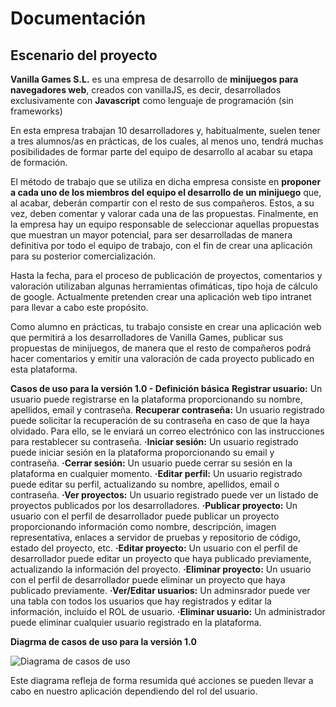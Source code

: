 # Documentación
## Escenario del proyecto

**Vanilla Games S.L.** es una empresa de desarrollo de **minijuegos para navegadores web**, creados con vanillaJS, es decir, desarrollados exclusivamente con **Javascript** como lenguaje de programación (sin frameworks)

En esta empresa trabajan 10 desarrolladores y, habitualmente, suelen tener a tres alumnos/as en prácticas, de los cuales, al menos uno, tendrá muchas posibilidades de formar parte del equipo de desarrollo al acabar su etapa de formación.

El método de trabajo que se utiliza en dicha empresa consiste en **proponer a cada uno de los miembros del equipo el desarrollo de un minijuego** que, al acabar, deberán compartir con el resto de sus compañeros. Estos, a su vez, deben comentar y valorar cada una de las propuestas. Finalmente, en la empresa hay un equipo responsable de seleccionar aquellas propuestas que muestran un mayor potencial, para ser desarrolladas de manera definitiva por todo el equipo de trabajo, con el fin de crear una aplicación para su posterior comercialización.

Hasta la fecha, para el proceso de publicación de proyectos, comentarios y valoración utilizaban algunas herramientas ofimáticas, tipo hoja de cálculo de google. Actualmente pretenden crear una aplicación web tipo intranet para llevar a cabo este propósito.

Como alumno en prácticas, tu trabajo consiste en crear una aplicación web que permitirá a los desarrolladores de Vanilla Games, publicar sus propuestas de minijuegos, de manera que el resto de compañeros podrá hacer comentarios y emitir una valoración de cada proyecto publicado en esta plataforma.

**Casos de uso para la versión 1.0 - Definición básica**
**Registrar usuario:** Un usuario puede registrarse en la plataforma proporcionando su nombre, apellidos, email y contraseña.
**Recuperar contraseña:** Un usuario registrado puede solicitar la recuperación de su contraseña en caso de que la haya olvidado. Para ello, se le enviará un correo electrónico con las instrucciones para restablecer su contraseña.
**·Iniciar sesión:** Un usuario registrado puede iniciar sesión en la plataforma proporcionando su email y contraseña.
**·Cerrar sesión:** Un usuario puede cerrar su sesión en la plataforma en cualquier momento.
**·Editar perfil:** Un usuario registrado puede editar su perfil, actualizando su nombre, apellidos, email o contraseña.
**·Ver proyectos:** Un usuario registrado puede ver un listado de proyectos publicados por los desarrolladores.
**·Publicar proyecto:** Un usuario con el perfil de desarrollador puede publicar un proyecto proporcionando información como nombre, descripción, imagen representativa, enlaces a servidor de pruebas y repositorio de código, estado del proyecto, etc.
**·Editar proyecto:** Un usuario con el perfil de desarrollador puede editar un proyecto que haya publicado previamente, actualizando la información del proyecto.
**·Eliminar proyecto:** Un usuario con el perfil de desarrollador puede eliminar un proyecto que haya publicado previamente.
**·Ver/Editar usuarios:** Un adminsrador puede ver una tabla con todos los usuarios que hay registrados y editar la información, incluido el ROL de usuario.
**·Eliminar usuario:** Un administrador puede eliminar cualquier usuario registrado en la plataforma.

**Diagrma de casos de uso para la versión 1.0**

![Diagrama de casos de uso](https://carrebola.github.io/vanillaPill/assets/images/diagramaCasosUso_1-3fc60e64208490df3bd2eb0f595cedbc.png)

Este diagrama refleja de forma resumida qué acciones se pueden llevar a cabo en nuestro aplicación dependiendo del rol del usuario.